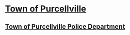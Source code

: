 # [Town of Purcellville](https://purcellvilleva.gov/)  

## [Town of Purcellville Police Department](https://purcellvilleva.gov/50/Police)  
